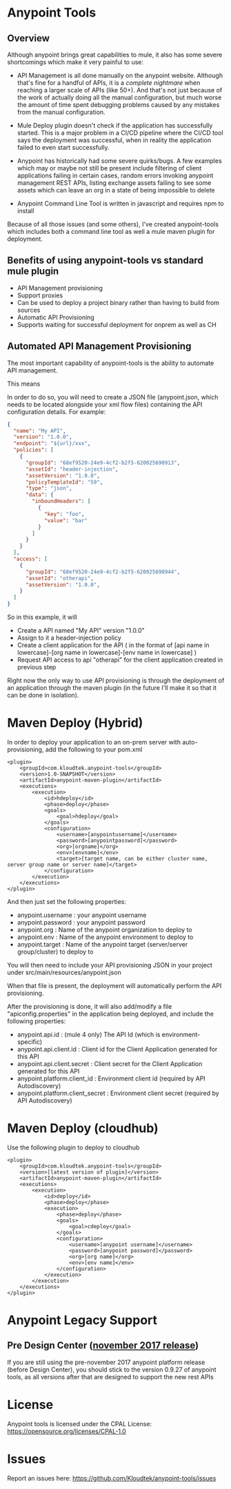 # Anypoint Tools

## Overview

Although anypoint brings great capabilities to mule, it also has some severe shortcomings which make it very painful to use:

* API Management is all done manually on the anypoint website. Although that's fine for a handful of APIs, it is a *complete
nightmare* when reaching a larger scale of APIs (like 50+). And that's not just because of the work of actually doing all the
manual configuration, but much worse the amount of time spent debugging problems caused by any mistakes from the manual configuration.

* Mule Deploy plugin doesn't check if the application has successfully started. This is a major problem in a CI/CD pipeline
where the CI/CD tool says the deployment was successful, when in reality the application failed to even start successfully.

* Anypoint has historically had some severe quirks/bugs. A few examples which may or maybe not still be present include
filtering of client applications failing in certain cases, random errors invoking anypoint management REST APIs, listing 
exchange assets failing to see some assets which can leave an org in a state of being impossible to delete

* Anypoint Command Line Tool is written in javascript and requires npm to install

Because of all those issues (and some others), I've created anypoint-tools which includes both a command line tool as well
a mule maven plugin for deployment.

## Benefits of using anypoint-tools vs standard mule plugin

- API Management provisioning
- Support proxies
- Can be used to deploy a project binary rather than having to build from sources
- Automatic API Provisioning
- Supports waiting for successful deployment for onprem as well as CH

## Automated API Management Provisioning

The most important capability of anypoint-tools is the ability to automate API management.

This means 

In order to do so, you will need to create a JSON file (anypoint.json, which needs to be located alongside your xml flow files) containing the API configuration details. For example:

```json
{
  "name": "My API",
  "version": "1.0.0",
  "endpoint": "${url}/xxx",
  "policies": [
    {
      "groupId": "68ef9520-24e9-4cf2-b2f5-620025690913",
      "assetId": "header-injection",
      "assetVersion": "1.0.0",
      "policyTemplateId": "59",
      "type": "json",
      "data": {
        "inboundHeaders": [
          {
            "key": "foo",
            "value": "bar"
          }
        ]
      }
    }
  ],
  "access": [
    {
      "groupId": "68ef9520-24e9-4cf2-b2f5-620025690944",
      "assetId": "otherapi",
      "assetVersion": "1.0.0",
    }
  ]
}
```

So in this example, it will 

- Create a API named "My API" version "1.0.0"
- Assign to it a header-injection policy
- Create a client application for the API ( in the format of \[api name in lowercase]-\[org name in lowercase]-\[env name in lowercase] )
- Request API access to api "otherapi" for the client application created in previous step

Right now the only way to use API provisioning is through the deployment of an application through the maven plugin (in 
the future I'll make it so that it can be done in isolation).

# Maven Deploy (Hybrid)

In order to deploy your application to an on-prem server with auto-provisioning, add the following to your pom.xml

```$xml
<plugin>
    <groupId>com.kloudtek.anypoint-tools</groupId>
    <version>1.0-SNAPSHOT</version>
    <artifactId>anypoint-maven-plugin</artifactId>
    <executions>
        <execution>
            <id>hdeploy</id>
            <phase>deploy</phase>
            <goals>
                <goal>hdeploy</goal>
            </goals>
            <configuration>
                <username>[anypointusername]</username>
                <password>[anypointpassword]</password>
                <org>[orgname]</org>
                <env>[envname]</env>
                <target>[target name, can be either cluster name, server group name or server name]</target>
            </configuration>
        </execution>
    </executions>
</plugin>
```

And then just set the following properties:

- anypoint.username : your anypoint username
- anypoint.password : your anypoint password
- anypoint.org : Name of the anypoint organization to deploy to
- anypoint.env : Name of the anypoint environment to deploy to
- anypoint.target : Name of the anypoint target (server/server group/cluster) to deploy to

You will then need to include your API provisioning JSON in your project under src/main/resources/anypoint.json

When that file is present, the deployment will automatically perform the API provisioning.

After the provisioning is done, it will also add/modify a file "apiconfig.properties" in the application being deployed, and 
include the following properties:

- anypoint.api.id : (mule 4 only) The API Id (which is environment-specific)
- anypoint.api.client.id : Client id for the Client Application generated for this API
- anypoint.api.client.secret : Client secret for the Client Application generated for this API
- anypoint.platform.client_id : Environment client id (required by API Autodiscovery)
- anypoint.platform.client_secret : Environment client secret (required by API Autodiscovery)

# Maven Deploy (cloudhub)

Use the following plugin to deploy to cloudhub

```$xml
<plugin>
    <groupId>com.kloudtek.anypoint-tools</groupId>
    <version>[latest version of plugin]</version>
    <artifactId>anypoint-maven-plugin</artifactId>
    <executions>
        <execution>
            <id>deploy</id>
            <phase>deploy</phase>
            <execution>
                <phase>deploy</phase>
                <goals>
                    <goal>cdeploy</goal>
                </goals>
                <configuration>
                    <username>[anypoint username]</username>
                    <password>[anypoint password]</password>
                    <org>[org name]</org>
                    <env>[env name]</env>
                </configuration>
            </execution>
        </execution>
    </executions>
</plugin>
```

# Anypoint Legacy Support

## Pre Design Center ([november 2017 release](https://blogs.mulesoft.com/dev/news-dev/anypoint-platform-nov-2017-release/))

If you are still using the pre-november 2017 anypoint platform release (before Design Center), you should stick 
to the version 0.9.27 of anypoint tools, as all versions after that are designed to support the new rest APIs

# License

Anypoint tools is licensed under the CPAL License: https://opensource.org/licenses/CPAL-1.0

# Issues

Report an issues here: https://github.com/Kloudtek/anypoint-tools/issues
